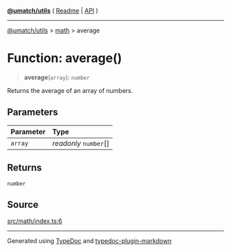 [**@umatch/utils**](../../README.md) ( [Readme](../../README.md) \| [API](../../API.md) )

---

[@umatch/utils](../../API.md) > [math](../README.md) > average

# Function: average()

> **average**(`array`): `number`

Returns the average of an array of numbers.

## Parameters

| Parameter | Type                  |
| :-------- | :-------------------- |
| `array`   | _readonly_ `number`[] |

## Returns

`number`

## Source

[src/math/index.ts:6](https://github.com/umatch-oficial/utils/blob/00cf87f/src/math/index.ts#L6)

---

Generated using [TypeDoc](https://typedoc.org/) and [typedoc-plugin-markdown](https://www.npmjs.com/package/typedoc-plugin-markdown)
